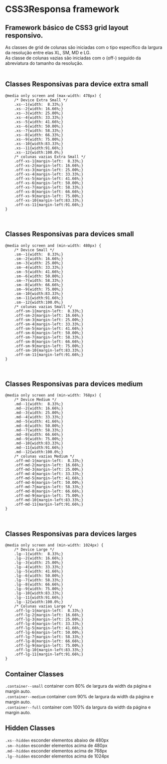 # CSS3Responsa framework

## **Framework básico de CSS3 grid layout responsivo.**
As classes de grid de colunas são iniciadas com o tipo específico da largura da resolução entre elas XL, SM, MD e LG.<br>
As classe de colunas vazias são iniciadas com o (off-) seguido da abreviatura do tamanho da resolução.<br>
<br>
## Classes Responsivas para device extra small
```
@media only screen and (max-width: 478px) {
    /* Device Extra Small */
    .xs--1{width:  8.33%;} 
    .xs--2{width: 16.66%;} 
    .xs--3{width: 25.00%;} 
    .xs--4{width: 33.33%;} 
    .xs--5{width: 41.66%;}
    .xs--6{width: 50.00%;}
    .xs--7{width: 58.33%;}
    .xs--8{width: 66.33%;}
    .xs--9{width: 75.00%;}
    .xs--10{width:83.33%;}
    .xs--11{width:91.66%;}
    .xs--12{width:100.0%;}
    /* colunas vazias Extra Small */
    .off-xs-1{margin-left:  8.33%;}
    .off-xs-2{margin-left: 16.66%;}
    .off-xs-3{margin-left: 25.00%;}
    .off-xs-4{margin-left: 33.33%;}
    .off-xs-5{margin-left: 41.66%;}
    .off-xs-6{margin-left: 50.00%;}
    .off-xs-7{margin-left: 58.33%;}
    .off-xs-8{margin-left: 66.66%;}
    .off-xs-9{margin-left: 75.00%;}
    .off-xs-10{margin-left:83.33%;}
    .off-xs-11{margin-left:91.66%;}
}
```
<br>

## Classes Responsivas para devices small
```
@media only screen and (min-width: 480px) {
    /* Device Small */
    .sm--1{width:  8.33%;}
    .sm--2{width: 16.66%;}
    .sm--3{width: 25.00%;}
    .sm--4{width: 33.33%;}
    .sm--5{width: 41.66%;}
    .sm--6{width: 50.00%;}
    .sm--7{width: 58.33%;}    
    .sm--8{width: 66.66%;}
    .sm--9{width: 75.00%;}
    .sm--10{width:83.33%;}
    .sm--11{width:91.66%;}
    .sm--12{width:100.0%;}
    /* colunas vazias Small */
    .off-sm-1{margin-left:  8.33%;}
    .off-sm-2{margin-left: 16.66%;}
    .off-sm-3{margin-left: 25.00%;}
    .off-sm-4{margin-left: 33.33%;}
    .off-sm-5{margin-left: 41.66%;}
    .off-sm-6{margin-left: 50.00%;}
    .off-sm-7{margin-left: 58.33%;}
    .off-sm-8{margin-left: 66.66%;}
    .off-sm-9{margin-left: 75.00%;}
    .off-sm-10{margin-left:83.33%;}
    .off-sm-11{margin-left:91.66%;}
}
```
<br>

## Classes Responsivas para devices medium
```
@media only screen and (min-width: 768px) {
    /* Device Medium */
    .md--1{width:  8.33%;}
    .md--2{width: 16.66%;}
    .md--3{width: 25.00%;}
    .md--4{width: 33.33%;}
    .md--5{width: 41.66%;}
    .md--6{width: 50.00%;}
    .md--7{width: 58.33%;}    
    .md--8{width: 66.66%;}
    .md--9{width: 75.00%;}
    .md--10{width:83.33%;}
    .md--11{width:91.66%;}
    .md--12{width:100.0%;}
    /* colunas vazias Medium */
    .off-md-1{margin-left:  8.33%;}
    .off-md-2{margin-left: 16.66%;}
    .off-md-3{margin-left: 25.00%;}
    .off-md-4{margin-left: 33.33%;}
    .off-md-5{margin-left: 41.66%;}
    .off-md-6{margin-left: 50.00%;}
    .off-md-7{margin-left: 58.33%;}
    .off-md-8{margin-left: 66.66%;}
    .off-md-9{margin-left: 75.00%;}
    .off-md-10{margin-left:83.33%;}
    .off-md-11{margin-left:91.66%;}
}
```
<br>

## Classes Responsivas para devices larges
```
@media only screen and (min-width: 1024px) {
    /* Device Large */
    .lg--1{width:  8.33%;}
    .lg--2{width: 16.66%;}
    .lg--3{width: 25.00%;}
    .lg--4{width: 33.33%;}
    .lg--5{width: 41.66%;}
    .lg--6{width: 50.00%;}
    .lg--7{width: 58.33%;}
    .lg--8{width: 66.66%;}
    .lg--9{width: 75.00%;}
    .lg--10{width:83.33%;}
    .lg--11{width:91.66%;}
    .lg--12{width:100.0%;}
    /* Colunas vazias Large */
    .off-lg-1{margin-left:  8.33%;}
    .off-lg-2{margin-left: 16.66%;}
    .off-lg-3{margin-left: 25.00%;}
    .off-lg-4{margin-left: 33.33%;}
    .off-lg-5{margin-left: 41.66%;}
    .off-lg-6{margin-left: 50.00%;}
    .off-lg-7{margin-left: 58.33%;}
    .off-lg-8{margin-left: 66.66%;}
    .off-lg-9{margin-left: 75.00%;}
    .off-lg-10{margin-left:83.33%;}
    .off-lg-11{margin-left:91.66%;}
}
```
## Container Classes
`.container--small` container com 80% de largura da width da página e margin auto. <br>
`.container--medium` container com 90% de largura da width da página e margin auto. <br>
`.container--full` container com 100% da largura da width da página e margin auto.
## Hidden Classes
`.xs--hidden` esconder elementos abaixo de 480px <br>
`.sm--hidden` esconder elementos acima de 480px <br>
`.md--hidden` esconder elementos acima de 768px <br> 
`.lg--hidden` esconder elementos acima de 1024px